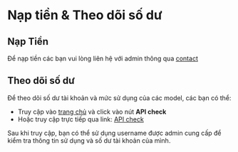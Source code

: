 # Nạp tiền & Theo dõi số dư

## Nạp Tiền

Để nạp tiền các bạn vui lòng liên hệ với admin thông qua [contact](https://t.me/multiappai_itmovnteam)

## Theo dõi số dư

Để theo dõi số dư tài khoản và mức sử dụng của các model, các bạn có thể:

- Truy cập vào [trang chủ](/) và click vào nút <b>API check</b>
- Hoặc truy cập trực tiếp qua link: [API check](https://multiappai.itmovnteam.com/apicheck)

Sau khi truy cập, bạn có thể sử dụng username được admin cung cấp để kiểm tra thông tin sử dụng và số dư tài khoản của mình.
